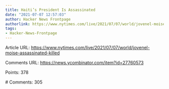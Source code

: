 ```yaml
---
title: Haiti’s President Is Assassinated
date: "2021-07-07 12:57:03"
author: Hacker News Frontpage
authorlink: https://www.nytimes.com/live/2021/07/07/world/jovenel-moise-assassinated-killed
tags:
- Hacker-News-Frontpage
---
```


<p>Article URL: <a href="https://www.nytimes.com/live/2021/07/07/world/jovenel-moise-assassinated-killed">https://www.nytimes.com/live/2021/07/07/world/jovenel-moise-assassinated-killed</a></p>
<p>Comments URL: <a href="https://news.ycombinator.com/item?id=27760573">https://news.ycombinator.com/item?id=27760573</a></p>
<p>Points: 378</p>
<p># Comments: 305</p>
